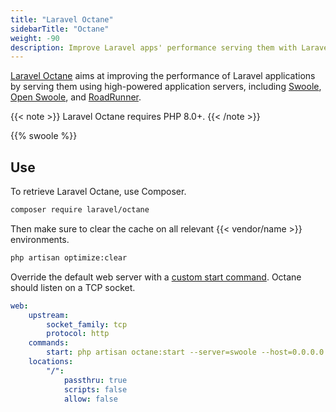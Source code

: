 ```yaml
---
title: "Laravel Octane"
sidebarTitle: "Octane"
weight: -90
description: Improve Laravel apps' performance serving them with Laravel Octane.
---
```


[Laravel Octane](https://laravel.com/docs/octane) aims at improving the
performance of Laravel applications by serving them using high-powered application
servers, including [Swoole](https://github.com/swoole/swoole-src),
[Open Swoole](https://openswoole.com/), and [RoadRunner](https://roadrunner.dev/).

{{< note >}}
Laravel Octane requires PHP 8.0+.
{{< /note >}}

{{% swoole %}}

## Use

To retrieve Laravel Octane, use Composer.

``` bash
composer require laravel/octane
```

Then make sure to clear the cache on all relevant {{< vendor/name >}} environments.

``` bash
php artisan optimize:clear
```

Override the default web server with a [custom start command](../../../languages/php/_index.md#alternate-start-commands).
Octane should listen on a TCP socket.

```yaml {configFile="app"}
web:
    upstream:
        socket_family: tcp
        protocol: http
    commands:
        start: php artisan octane:start --server=swoole --host=0.0.0.0 --port=$PORT
    locations:
        "/":
            passthru: true
            scripts: false
            allow: false
```
